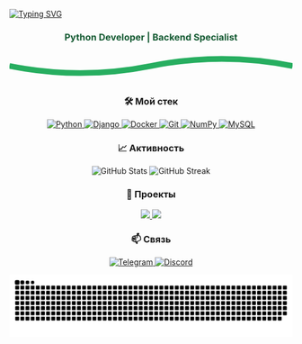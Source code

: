 <!-- Заголовок с анимацией -->
<a href="https://git.io/typing-svg"><img src="https://readme-typing-svg.demolab.com?font=Russo+One&weight=600&size=120&duration=2000&pause=100&color=309F00&center=true&vCenter=true&width=1835&height=300&lines=%D0%94%D0%B5%D0%BD%D1%8C%D0%B3%D0%B8;%D0%A3%D1%81%D0%BF%D0%B5%D1%85;%D0%A1%D0%BB%D0%B0%D0%B2%D0%B0;%D0%98+%D0%B2%D1%81%D0%B5+%D0%BD%D0%B5+%D0%BF%D1%80%D0%BE+%D0%BC%D0%B5%D0%BD%D1%8F+XD" alt="Typing SVG" /></a>
<h3 align="center" style="color:#145A32;">Python Developer | Backend Specialist</h3>

<!-- Разделитель -->
<div align="center">
  <svg width="100%" height="20" viewBox="0 0 100 10" preserveAspectRatio="none">
    <path d="M0,5 Q25,10 50,5 T100,5" fill="none" stroke="#27AE60" stroke-width="2"/>
  </svg>
</div>

<!-- Стек технологий -->
<h3 align="center">🛠️ Мой стек</h3>
<p align="center">
  <a href="https://www.python.org" target="_blank">
    <img src="https://cdn.jsdelivr.net/gh/devicons/devicon/icons/python/python-original.svg" width="60" height="60" alt="Python"/>
  </a>
  <a href="https://www.djangoproject.com" target="_blank">
    <img src="https://cdn.jsdelivr.net/gh/devicons/devicon/icons/django/django-plain.svg" width="60" height="60" alt="Django"/>
  </a>
  <a href="https://www.docker.com" target="_blank">
    <img src="https://cdn.jsdelivr.net/gh/devicons/devicon/icons/docker/docker-original.svg" width="60" height="60" alt="Docker"/>
  </a>
  <a href="https://git-scm.com" target="_blank">
    <img src="https://cdn.jsdelivr.net/gh/devicons/devicon/icons/git/git-original.svg" width="60" height="60" alt="Git"/>
  </a>
  <a href="https://numpy.org" target="_blank">
    <img src="https://cdn.jsdelivr.net/gh/devicons/devicon/icons/numpy/numpy-original.svg" width="60" height="60" alt="NumPy"/>
  </a>
  <a href="https://www.mysql.com" target="_blank">
    <img src="https://cdn.jsdelivr.net/gh/devicons/devicon/icons/mysql/mysql-original.svg" width="60" height="60" alt="MySQL"/>
  </a>
</p>

<!-- Статистика -->
<h3 align="center">📈 Активность</h3>
<div align="center">
  <img src="https://github-readme-stats.vercel.app/api?username=programmerTT&show_icons=true&theme=dark&title_color=27AE60&text_color=EAFAF1&icon_color=1D6F42&bg_color=0D1117&hide_border=true" alt="GitHub Stats" width="48%">
  <img src="https://github-readme-streak-stats.herokuapp.com/?user=programmerTT&theme=dark&ring=27AE60&fire=27AE60&currStreakLabel=27AE60&background=0D1117&hide_border=true" alt="GitHub Streak" width="48%">
</div>

<!-- Проекты -->
<h3 align="center">🚀 Проекты</h3>
<div align="center">
  <a href="ССЫЛКА_НА_РЕПО1">
    <img src="https://github-readme-stats.vercel.app/api/pin/?username=ВАШ_НИК&repo=РЕПО1&theme=dark&title_color=27AE60&bg_color=0D1117&hide_border=true" width="49%">
  </a>
  <a href="ССЫЛКА_НА_РЕПО2">
    <img src="https://github-readme-stats.vercel.app/api/pin/?username=ВАШ_НИК&repo=РЕПО2&theme=dark&title_color=27AE60&bg_color=0D1117&hide_border=true" width="49%">
  </a>
</div>

<!-- Контакты -->
<h3 align="center">📫 Связь</h3>
<p align="center">
  <a href="https://t.me/robert_no_name" target="_blank">
    <img src="https://cdn.jsdelivr.net/gh/devicons/devicon/icons/telegram/telegram-plain.svg" width="60" height="60" alt="Telegram">
  </a>
  <a href="https://discord.com/users/rgb_print" target="_blank">
    <img src="https://cdn.jsdelivr.net/gh/devicons/devicon/icons/discord/discord-original.svg" width="60" height="60" alt="Discord">
  </a>
</p>

<!-- Заключительная графика -->
<p align="center">
  <img src="https://raw.githubusercontent.com/programmerTT/programmerTT/main/snake.svg" alt="Snake Animation" width="100%">
</p>
